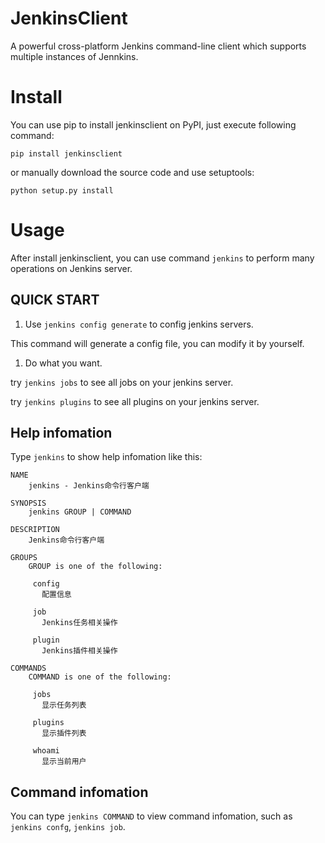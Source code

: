 # JenkinsClient

A powerful cross-platform Jenkins command-line client which supports multiple instances of Jennkins.

# Install

You can use pip to install jenkinsclient on PyPI, just execute following command:

`pip install jenkinsclient`

or manually download the source code and use setuptools:

`python setup.py install`

# Usage

After install jenkinsclient, you can use command `jenkins` to perform many operations on Jenkins server.

## QUICK START

1. Use `jenkins config generate` to config jenkins servers.

This command will generate a config file, you can modify it by yourself.

1. Do what you want.

try `jenkins jobs` to see all jobs on your jenkins server.

try `jenkins plugins` to see all plugins on your jenkins server.

## Help infomation

Type `jenkins` to show help infomation like this:

```
NAME
    jenkins - Jenkins命令行客户端

SYNOPSIS
    jenkins GROUP | COMMAND

DESCRIPTION
    Jenkins命令行客户端

GROUPS
    GROUP is one of the following:

     config
       配置信息

     job
       Jenkins任务相关操作

     plugin
       Jenkins插件相关操作

COMMANDS
    COMMAND is one of the following:

     jobs
       显示任务列表

     plugins
       显示插件列表

     whoami
       显示当前用户
```

## Command infomation

You can type `jenkins COMMAND` to view command infomation, such as `jenkins confg`, `jenkins job`.
